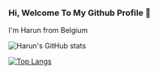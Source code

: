 ### Hi, Welcome To My Github Profile 👋

I'm Harun from Belgium 

![Harun's GitHub stats](https://github-readme-stats.vercel.app/api?username=hrnsykk&show_icons=true&theme=radical)

[![Top Langs](https://github-readme-stats.vercel.app/api/top-langs/?username=hrnsykk&exclude_repo=github-readme-stats,hrnsykk.github.io)](https://github.com/hrnsykk/github-readme-stats)

<!--
**hrnsykk/hrnsykk** is a ✨ _special_ ✨ repository because its `README.md` (this file) appears on your GitHub profile.

Here are some ideas to get you started:

- 🔭 I’m currently working on ...
- 🌱 I’m currently learning ...
- 👯 I’m looking to collaborate on ...
- 🤔 I’m looking for help with ...
- 💬 Ask me about ...
- 📫 How to reach me: ...
- 😄 Pronouns: ...
- ⚡ Fun fact: ...
-->
